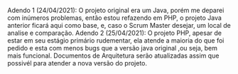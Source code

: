 Adendo 1 (24/04/2021): O projeto original era um Java, porém me deparei com inúmeros problemas, então estou refazendo em PHP, o projeto Java anterior ficará aqui como base, e, caso o Scrum Master desejar, um local de analise e comparação. 
Adendo 2 (25/04/2021): O projeto PHP, apesar de estar em seu estágio primário rudementar, ela atende a maioria do que foi pedido e esta com menos bugs que a versão java original ,ou seja, bem mais funcional. Documentos de Arquitetura serão atualizadas assim que possivél para atender a nova versão do projeto. 
